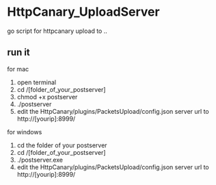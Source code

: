 # HttpCanary_UploadServer
go script for httpcanary upload to ..

## run it 

for mac

1. open terminal 
2. cd /[folder_of_your_postserver]
2. chmod +x postserver
3. ./postserver
4. edit the HttpCanary/plugins/PacketsUpload/config.json server url to http://[yourip]:8999/

for windows

1. cd the folder of your postserver
2. cd /[folder_of_your_postserver]
3. ./postserver.exe
4. edit the HttpCanary/plugins/PacketsUpload/config.json server url to http://[yourip]:8999/
